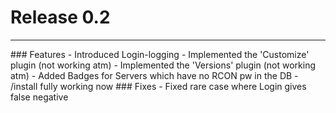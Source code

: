 
# Release 0.2
<hr>
### Features    
- Introduced Login-logging  
- Implemented the 'Customize' plugin (not working atm)
- Implemented the 'Versions' plugin (not working atm)
- Added Badges for Servers which have no RCON pw in the DB
- /install fully working now  
### Fixes  
- Fixed rare case where Login gives false negative
